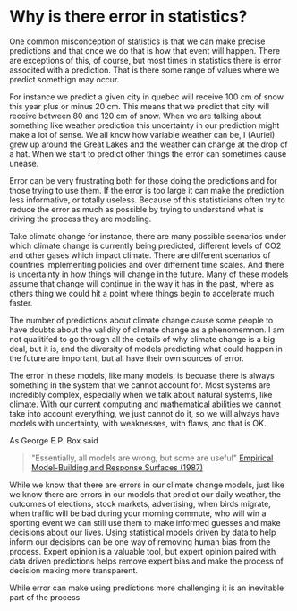 # Why is there error in statistics?

One common misconception of statistics is that we can make precise predictions and that once we do that is how that event will happen. There are exceptions of this, of course, but most times in statistics there is error associted with a prediction. That is there some range of values where we predict somethign may occur. 

For instance we predict a given city in quebec will receive 100 cm of snow this year plus or minus 20 cm. This means that we predict that city will receive between 80 and 120 cm of snow. When we are talking about something like weather prediction this uncertainty in our prediction might make a lot of sense. We all know how variable weather can be, I (Auriel) grew up around the Great Lakes and the weather can change at the drop of a hat. When we start to predict other things the error can sometimes cause unease. 

Error can be very frustrating both for those doing the predictions and for those trying to use them. If the error is too large it can make the prediction less informative, or totally useless. Because of this statisticians often try to reduce the error as much as possible by trying to understand what is driving the process they are modeling. 

Take climate change for instance, there are many possible scenarios under which climate change is currently being predicted, different levels of CO2 and other gases which impact climate. There are different scenarios of countries implementing policies and over differnent time scales. And there is uncertainty in how things will change in the future. Many of these models assume that change will continue in the way it has in the past, where as others thing we could hit a point where things begin to accelerate much faster. 

The number of predictions about climate change cause some people to have doubts about the validity of climate change as a phenomemnon. I am not qualitifed to go through all the details of why climate change is a big deal, but it is, and the diversity of models predicting what could happen in the future are important, but all have their own sources of error. 

The error in these models, like many models, is becuase there is always something in the system that we cannot account for. Most systems are incredibly complex, especially when we talk about natural systems, like climate. With our current computing and mathematical abilities we cannot take into account everything, we just cannot do it, so we will always have models with uncertainty, with weaknesses, with flaws, and that is OK. 

As George E.P. Box said

> "Essentially, all models are wrong, but some are useful" [Empirical Model-Building and Response Surfaces (1987)](https://en.wikiquote.org/wiki/George_E._P._Box)

While we know that there are errors in our climate change models, just like we know there are errors in our models that predict our daily weather, the outcomes of elections, stock markets, advertising, when birds migrate, when traffic will be bad during your morning commute, who will win a sporting event we can still use them to make informed guesses and make decisions about our lives. Using statistical models driven by data to help inform our decisions can be one way of removing human bias from the process. Expert opinion is a valuable tool, but expert opinion paired with data driven predictions helps remove expert bias and make the process of decision making more transparent. 

While error can make using predictions more challenging it is an inevitable part of the process

